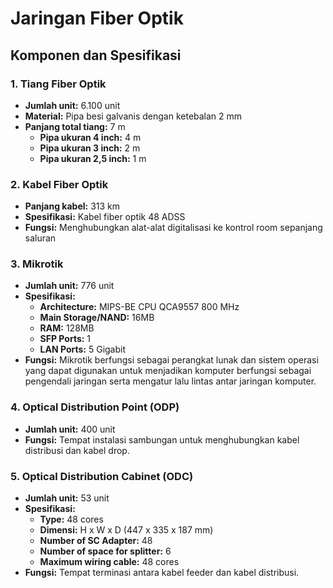 # Jaringan Fiber Optik

## Komponen dan Spesifikasi

### 1. Tiang Fiber Optik
- **Jumlah unit:** 6.100 unit
- **Material:** Pipa besi galvanis dengan ketebalan 2 mm
- **Panjang total tiang:** 7 m
  - **Pipa ukuran 4 inch:** 4 m
  - **Pipa ukuran 3 inch:** 2 m
  - **Pipa ukuran 2,5 inch:** 1 m

### 2. Kabel Fiber Optik
- **Panjang kabel:** 313 km
- **Spesifikasi:** Kabel fiber optik 48 ADSS
- **Fungsi:** Menghubungkan alat-alat digitalisasi ke kontrol room sepanjang saluran

### 3. Mikrotik
- **Jumlah unit:** 776 unit
- **Spesifikasi:**
  - **Architecture:** MIPS-BE CPU QCA9557 800 MHz
  - **Main Storage/NAND:** 16MB
  - **RAM:** 128MB
  - **SFP Ports:** 1
  - **LAN Ports:** 5 Gigabit
- **Fungsi:** Mikrotik berfungsi sebagai perangkat lunak dan sistem operasi yang dapat digunakan untuk menjadikan komputer berfungsi sebagai pengendali jaringan serta mengatur lalu lintas antar jaringan komputer.

### 4. Optical Distribution Point (ODP)
- **Jumlah unit:** 400 unit
- **Fungsi:** Tempat instalasi sambungan untuk menghubungkan kabel distribusi dan kabel drop.

### 5. Optical Distribution Cabinet (ODC)
- **Jumlah unit:** 53 unit
- **Spesifikasi:**
  - **Type:** 48 cores
  - **Dimensi:** H x W x D (447 x 335 x 187 mm)
  - **Number of SC Adapter:** 48
  - **Number of space for splitter:** 6
  - **Maximum wiring cable:** 48 cores
- **Fungsi:** Tempat terminasi antara kabel feeder dan kabel distribusi.
